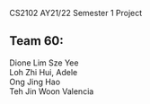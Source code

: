 CS2102 AY21/22 Semester 1 Project

## Team 60: <br />
Dione Lim Sze Yee <br />
Loh Zhi Hui, Adele <br />
Ong Jing Hao <br />
Teh Jin Woon Valencia
